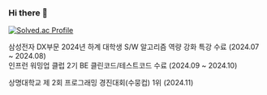 ### Hi there 👋

[![Solved.ac Profile](http://mazassumnida.wtf/api/v2/generate_badge?boj=2jh627)](https://solved.ac/2jh627)

삼성전자 DX부문 2024년 하계 대학생 S/W 알고리즘 역량 강화 특강 수료 (2024.07 ~ 2024.08)        
인프런 워밍업 클럽 2기 BE 클린코드/테스트코드 수료 (2024.09 ~ 2024.10)  

상명대학교 제 2회 프로그래밍 경진대회(수뭉컵) 1위 (2024.11)
